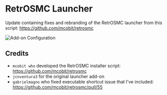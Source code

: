 # RetrOSMC Launcher
Update containing fixes and rebranding of the RetrOSMC launcher from this script: https://github.com/mcobit/retrosmc

![Add-on Configuration](https://i.imgur.com/WCtrJwq.jpg)

## Credits
* `mcobit who` developed the RetrOSMC installer script: https://github.com/mcobit/retrosmc
* `jcnventura3` for the original launcher add-on
* `gabrielmagno` who fixed executable shortcut issue that I've included: https://github.com/mcobit/retrosmc/pull/55
